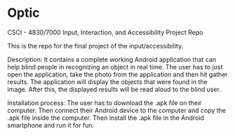# Optic
CSCI - 4830/7000 Input, Interaction, and Accessibility Project Repo

This is the repo for the final project of the input/accessibility.

Description: It contains a complete working Android application that can help blind people in recognizing an object in real time. The user has to just open the application, take the photo from the application and then hit gather results. The application will display the objects that were found in the image. After this, the displayed results will be read aloud to the blind user. 

Installation process: The user has to download the .apk file on their computer. Then connect their Android device to the computer and copy the .apk file inside the computer. Then install the .apk file in the Android smartphone and run it for fun. 


